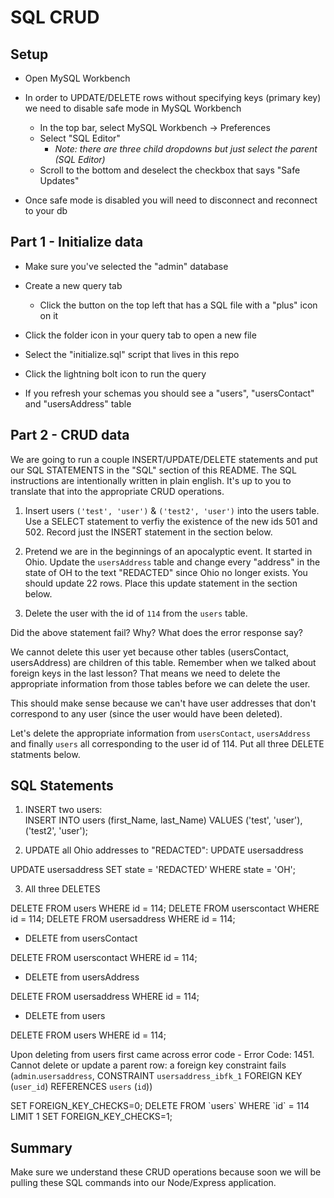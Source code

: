 # SQL CRUD

## Setup

* Open MySQL Workbench

* In order to UPDATE/DELETE rows without specifying keys (primary key) we need to disable safe mode in MySQL Workbench

  * In the top bar, select MySQL Workbench -> Preferences
  * Select "SQL Editor"
    * _Note: there are three child dropdowns but just select the parent (SQL Editor)_
  * Scroll to the bottom and deselect the checkbox that says "Safe Updates"

* Once safe mode is disabled you will need to disconnect and reconnect to your db

## Part 1 - Initialize data

* Make sure you've selected the "admin" database

* Create a new query tab
  * Click the button on the top left that has a SQL file with a "plus" icon on it

* Click the folder icon in your query tab to open a new file

* Select the "initialize.sql" script that lives in this repo

* Click the lightning bolt icon to run the query

* If you refresh your schemas you should see a "users", "usersContact" and "usersAddress" table

## Part 2 - CRUD data

We are going to run a couple INSERT/UPDATE/DELETE statements and put our SQL STATEMENTS in the "SQL" section of this README. The SQL instructions are intentionally written in plain english. It's up to you to translate that into the appropriate CRUD operations.

1. Insert users `('test', 'user')` & `('test2', 'user')` into the users table. Use a SELECT statement to verfiy the existence of the new ids 501 and 502. Record just the INSERT statement in the section below. 

2. Pretend we are in the beginnings of an apocalyptic event. It started in Ohio. Update the `usersAddress` table and change every "address" in the state of OH to the text "REDACTED" since Ohio no longer exists. You should update 22 rows. Place this update statement in the section below. 

3. Delete the user with the id of `114` from the `users` table.

Did the above statement fail? Why? What does the error response say?

We cannot delete this user yet because other tables (usersContact, usersAddress) are children of this table. Remember when we talked about foreign keys in the last lesson? That means we need to delete the appropriate information from those tables before we can delete the user. 

This should make sense because we can't have user addresses that don't correspond to any user (since the user would have been deleted).

Let's delete the appropriate information from `usersContact`, `usersAddress` and finally `users` all corresponding to the user id of 114. Put all three DELETE statments below.


## SQL Statements

1. INSERT two users:
\
INSERT INTO users
      (first_Name, last_Name)
  VALUES
      ('test', 'user'),
      ('test2', 'user');

2. UPDATE all Ohio addresses to "REDACTED":
  UPDATE usersaddress 

UPDATE usersaddress
SET 
    state = 'REDACTED'
WHERE
    state = 'OH';


3. All three DELETES
<delete all in order to work>

DELETE FROM users 
WHERE
    id = 114;
DELETE FROM userscontact 
WHERE
    id = 114;
DELETE FROM usersaddress 
WHERE
    id = 114;

* DELETE from usersContact

DELETE FROM
      userscontact
  WHERE
      id = 114;

* DELETE from usersAddress

DELETE FROM
      usersaddress
  WHERE
      id = 114;

* DELETE from users

 DELETE FROM
      users
  WHERE
      id = 114;

Upon deleting from users first came across error code - Error Code: 1451. Cannot delete or update a parent row: a foreign key constraint fails (`admin`.`usersaddress`, CONSTRAINT `usersaddress_ibfk_1` FOREIGN KEY (`user_id`) REFERENCES `users` (`id`))


<another way to go around foreign key>

<to disable them>
SET FOREIGN_KEY_CHECKS=0; 
DELETE FROM `users` WHERE `id` = 114 LIMIT 1 

<to re-enable them>     
SET FOREIGN_KEY_CHECKS=1; 




## Summary

Make sure we understand these CRUD operations because soon we will be pulling these SQL commands into our Node/Express application.

